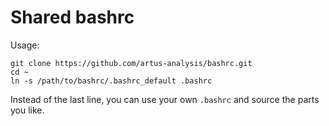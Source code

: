 Shared bashrc
=============

Usage:

    git clone https://github.com/artus-analysis/bashrc.git
    cd ~
    ln -s /path/to/bashrc/.bashrc_default .bashrc

Instead of the last line, you can use your own `.bashrc` and source the parts you like.